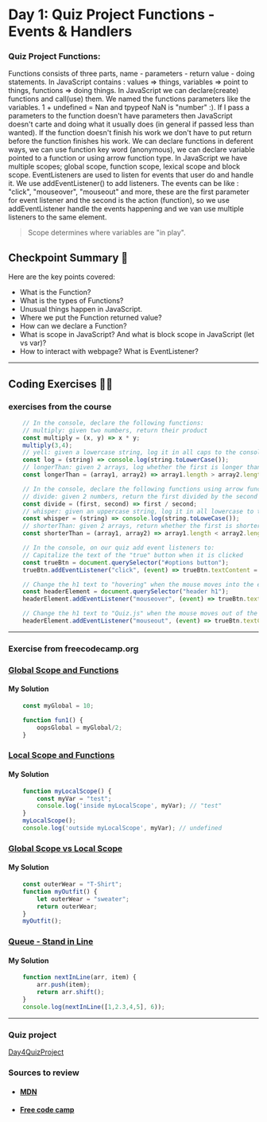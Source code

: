 
# Day 1: Quiz Project Functions - Events & Handlers

### Quiz Project Functions:

Functions consists of three parts, name - parameters - return value - doing statements. In JavaScript contains : values => things, variables => point to things, functions => doing things. In JavaScript we can declare(create) functions and call(use) them. We named the functions parameters like the variables.
1 + undefined = Nan and tpypeof NaN is "number" :). If I pass a parameters to the function doesn't have parameters then JavaScript doesn't carte and doing what it usually does (in general if passed less than wanted). If the function doesn't finish his work we don't have to put return before the function finishes his work. We can declare functions in deferent ways, we can use function key word (anonymous), we can declare variable pointed to a function or using arrow function type.
In JavaScript we have multiple scopes; global scope, function scope, lexical scope and block scope.
EventListeners are used to listen for events that user do and handle it. We use addEventListener() to add listeners. The events can be like : "click", "mouseover", "mouseout" and more, these are the first parameter for event listener and the second is the action (function), so we use addEventListener handle the events happening and we van use multiple listeners to the same element.
> Scope determines where variables are "in play".

## Checkpoint Summary :vertical_traffic_light:

Here are the key points covered:

- What is the Function?
- What is the types of Functions?
- Unusual things happen in JavaScript.
- Where we put the Function returned value?
- How can we declare a Function?
- What is scope in JavaScript? And what is block scope in JavaScript (let vs var)?
- How to interact with webpage? What is EventListener?

---

## Coding Exercises :man_technologist:

### exercises from the course

```javascript
    // In the console, declare the following functions:
    // multiply: given two numbers, return their product
    const multiply = (x, y) => x * y;
    multiply(3,4);
    // yell: given a lowercase string, log it in all caps to the console
    const log = (string) => console.log(string.toLowerCase());
    // longerThan: given 2 arrays, log whether the first is longer than second
    const longerThan = (array1, array2) => array1.length > array2.length;
```

```javascript
    // In the console, declare the following functions using arrow functions:
    // divide: given 2 numbers, return the first divided by the second
    const divide = (first, second) => first / second;
    // whisper: given an uppercase string, log it in all lowercase to the console
    const whisper = (string) => console.log(string.toLoweCase());
    // shorterThan: given 2 arrays, return whether the first is shorter than the second
    const shorterThan = (array1, array2) => array1.length < array2.length;
```

```javascript
    // In the console, on our quiz add event listeners to:
    // Capitalize the text of the "true" button when it is clicked
    const trueBtn = document.querySelector("#options button");
    trueBtn.addEventListener("click", (event) => trueBtn.textContent = trueBtn.textContent.toUpperCase());

    // Change the h1 text to "hovering" when the mouse moves into the element
    const headerElement = document.querySelector("header h1");
    headerElement.addEventListener("mouseover", (event) => trueBtn.textContent = "hovering");

    // Change the h1 text to "Quiz.js" when the mouse moves out of the element
    headerElement.addEventListener("mouseout", (event) => trueBtn.textContent = "Quiz.js")
```

---

### Exercise from freecodecamp.org

### [Global Scope and Functions](https://www.freecodecamp.org/learn/javascript-algorithms-and-data-structures/basic-javascript/global-scope-and-functions)

#### My Solution

```javascript
    const myGlobal = 10;

    function fun1() {
        oopsGlobal = myGlobal/2;
    }
```

### [Local Scope and Functions](https://www.freecodecamp.org/learn/javascript-algorithms-and-data-structures/basic-javascript/local-scope-and-functions)

#### My Solution

```javascript
    function myLocalScope() {
        const myVar = "test";
        console.log('inside myLocalScope', myVar); // "test"
    }
    myLocalScope();
    console.log('outside myLocalScope', myVar); // undefined
```

### [Global Scope vs Local  Scope](https://www.freecodecamp.org/learn/javascript-algorithms-and-data-structures/basic-javascript/global-vs--local-scope-in-functions)

#### My Solution

```javascript
    const outerWear = "T-Shirt";
    function myOutfit() {
        let outerWear = "sweater";
        return outerWear;
    }
    myOutfit();
```

### [Queue - Stand in Line](https://www.freecodecamp.org/learn/javascript-algorithms-and-data-structures/basic-javascript/stand-in-line)

#### My Solution

```javascript
    function nextInLine(arr, item) {
        arr.push(item);
        return arr.shift();
    }
    console.log(nextInLine([1,2.3,4,5], 6));
```

---

### Quiz project

[Day4QuizProject](./QuizProject/Quiz.html)

### Sources to review
- #### [MDN](https://developer.mozilla.org/)
- #### [Free code camp](https://www.freecodecamp.org/)